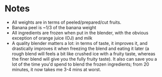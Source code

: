 # Notes


 - All weights are in terms of peeled/prepared/cut fruits.
 - Banana peel is ~1/3 of the banana weight
 - All ingredients are frozen when put in the blender, with the obvious exception of orange juice (OJ) and milk
 - A quality blender matters a lot: in terms of taste, it improves it, and drastically improves it when freezing the blend and eating it later (a rough blend will feels a bit like crushed ice with a fruity taste, whereas the finer blend will give you the fully fruity taste). It also can save you a lot of the time you'd spend to blend the frozen ingredients; from 20 minutes, it now takes me 3-4 mins at worst.

